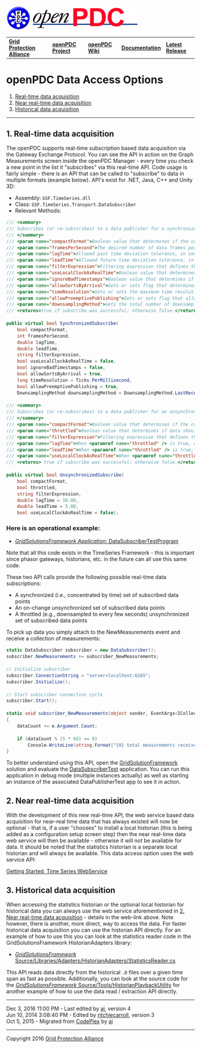 [![The Open Source Phasor Data Concentrator](openPDC_Logo.png)](openPDC_Home.md "The Open Source Phasor Data Concentrator")

|   |   |   |   |   |
|---|---|---|---|---|
| **[Grid Protection Alliance](http://www.gridprotectionalliance.org "Grid Protection Alliance Home Page")** | **[openPDC Project](https://github.com/GridProtectionAlliance/openPDC "openPDC Project on GitHub")** | **[openPDC Wiki](openPDC_Home.md "openPDC Wiki Home Page")** | **[Documentation](openPDC_Documentation_Home.md "openPDC Documentation Home Page")** | **[Latest Release](https://github.com/GridProtectionAlliance/openPDC/releases "openPDC Releases Home Page")** |

# openPDC Data Access Options

1. [Real-time data acquisition](#1-real-time-data-acquisition)
2. [Near real-time data acquisition](#2-near-real-time-data-acquisition)
3. [Historical data acquisition](#3-historical-data-acquisition)

---

## 1. Real-time data acquisition

The openPDC supports real-time subscription based data acquisition via the Gateway Exchange Protocol. You can see the API in action on the Graph Measurements screen inside the openPDC Manager - every time you check a new point in the list it "subscribes" via this real-time API. Code usage is fairly simple - there is an API that can be called to "subscribe" to data in multiple formats (example below). API's exist for .NET, Java, C++ and Unity 3D:

- Assembly: `GSF.TimeSeries.dll`
- Class: `GSF.TimeSeries.Transport.DataSubscriber`
- Relevant Methods:

```cs
/// <summary>
/// Subscribes (or re-subscribes) to a data publisher for a synchronized set of data points.
/// </summary>
/// <param name="compactFormat">Boolean value that determines if the compact measurement format should be used. Set to false for full fidelity measurement serialization; otherwise set to true for bandwidth conservation.</param>
/// <param name="framesPerSecond">The desired number of data frames per second.</param>
/// <param name="lagTime">Allowed past time deviation tolerance, in seconds (can be subsecond).</param>
/// <param name="leadTime">Allowed future time deviation tolerance, in seconds (can be subsecond).</param>
/// <param name="filterExpression">Filtering expression that defines the measurements that are being subscribed.</param>
/// <param name="useLocalClockAsRealTime">Boolean value that determines whether or not to use the local clock time as real-time.</param>
/// <param name="ignoreBadTimestamps">Boolean value that determines if bad timestamps (as determined by measurement's timestamp quality) should be ignored when sorting measurements.</param>
/// <param name="allowSortsByArrival">Gets or sets flag that determines whether or not to allow incoming measurements with bad timestamps to be sorted by arrival time.</param>
/// <param name="timeResolution">Gets or sets the maximum time resolution, in ticks, to use when sorting measurements by timestamps into their proper destination frame.</param>
/// <param name="allowPreemptivePublishing">Gets or sets flag that allows system to preemptively publish frames assuming all expected measurements have arrived.</param>
/// <param name="downsamplingMethod">Gets the total number of downsampled measurements processed by the concentrator.</param>
/// <returns>true if subscribe was successful; otherwise false.</returns>

public virtual bool SynchronizedSubscribe(
    bool compactFormat, 
    int framesPerSecond, 
    double lagTime, 
    double leadTime, 
    string filterExpression, 
    bool useLocalClockAsRealTime = false,
    bool ignoreBadTimestamps = false,
    bool allowSortsByArrival = true, 
    long timeResolution = Ticks.PerMillisecond, 
    bool allowPreemptivePublishing = true, 
    DownsamplingMethod downsamplingMethod = DownsamplingMethod.LastReceived);

/// <summary>
/// Subscribes (or re-subscribes) to a data publisher for an unsynchronized set of data points.
/// </summary>
/// <param name="compactFormat">Boolean value that determines if the compact measurement format should be used. Set to false for full fidelity measurement serialization; otherwise set to true for bandwidth conservation.</param> 
/// <param name="throttled">Boolean value that determines if data should be throttled at a set transmission interval or sent on change.</param>
/// <param name="filterExpression">Filtering expression that defines the measurements that are being subscribed.</param>
/// <param name="lagTime">When <paramref name="throttled" /> is true, defines the data transmission speed in seconds (can be subsecond).</param>
/// <param name="leadTime">When <paramref name="throttled" /> is true, defines the allowed time deviation tolerance to real-time in seconds (can be subsecond).</param>
/// <param name="useLocalClockAsRealTime">When <paramref name="throttled" /> is true, defines boolean value that determines whether or not to use the local clock time as real-time. Set to false to use latest received measurement timestamp as real-time.</param>
/// <returns> true if subscribe was successful; otherwise false.</returns>

public virtual bool UnsynchronizedSubscribe(
    bool compactFormat, 
    bool throttled, 
    string filterExpression, 
    double lagTime = 10.0D, 
    double leadTime = 5.0D,
    bool useLocalClockAsRealTime = false);
```

### Here is an operational example:

- [*GridSolutionsFramework Application:* DataSubscriberTestProgram](https://github.com/GridProtectionAlliance/gsf/tree/master/Source/Applications/DataSubscriberTest)

Note that all this code exists in the TimeSeries Framework - this is important since phasor gateways, historians, etc. in the future can all use this same code.

These two API calls provide the following possible real-time data subscriptions:

- A synchronized (i.e., concentrated by time) set of subscribed data points
- An on-change unsynchronized set of subscribed data points
- A throttled (e.g., downsampled to every few seconds) unsynchronized set of subscribed data points

To pick up data you simply attach to the NewMeasurements event and receive a collection of measurements:

```cs
static DataSubscriber subscriber = new DataSubscriber();
subscriber.NewMeasurements += subscriber_NewMeasurements;

// Initialize subscriber
subscriber.ConnectionString = "server=localhost:6165";
subscriber.Initialize();

// Start subscriber connection cycle
subscriber.Start();

static void subscriber_NewMeasurements(object sender, EventArgs<ICollection<IMeasurement>> e)
{
    dataCount += e.Argument.Count;

    if (dataCount % (5 * 60) == 0)
        Console.WriteLine(string.Format("{0} total measurements received so far: {1}", dataCount, e.Argument.ToDelimitedString(", ")));
}
```

To better understand using this API, open the [GridSolutionFramework](https://github.com/GridProtectionAlliance/gsf) solution and evaluate the [DataSubscriberTest](https://github.com/GridProtectionAlliance/gsf/tree/master/Source/Applications/DataPublisherTest) application. You can run this application in debug mode (multiple instances actually) as well as starting an instance of the associated DataPublisherTest app to see it in action.

## 2. Near real-time data acquisition

With the development of this new real-time API, the web service based data acquisition for near-real time data that has always existed will now be optional - that is, if a user "chooses" to install a local historian (this is being added as a configuration setup screen step) then the near real-time data web service will then be available - otherwise it will not be available for data. It should be noted that the statistics historian is a separate local historian and will always be available. This data access option uses the web service API:

[Getting Started, Time Series WebService](Getting_Started.md#time-series-web-service)

## 3. Historical data acquisition

When accessing the statistics historian or the optional local historian for historical data you can always use the web service aforementioned in [2. Near real-time data acquisition](#2-near-real-time-data-acquisition) - details in the web-link above. Note however, there is another, more direct, way to access the data. For faster historical data acquisition you can use the historian API directly. For an example of how to use this you can look at the statistics reader code in the GridSolutionsFramework HistorianAdapters library:

- [*GridSolutionsFramework* Source/Libraries/Adapters/HistorianAdapters/StatisticsReader.cs](https://github.com/GridProtectionAlliance/gsf/blob/master/Source/Libraries/Adapters/HistorianAdapters/StatisticsReader.cs)

This API reads data directly from the historical `.D` files over a given time span as fast as possible. Additionally, you can look at the source code for the [*GridSolutionsFramework* Source/Tools/HistorianPlaybackUtility](https://github.com/GridProtectionAlliance/gsf/tree/master/Source/Tools/HistorianPlaybackUtility) for another example of how to use the data read / extraction API directly.

---

Dec 3, 2016 11:00 PM - Last edited by [aj](https://github.com/ajstadlin), version 4  
Jun 10, 2014 3:08:40 PM - Edited by [ritchiecarroll](https://github.com/ritchiecarroll), version 3  
Oct 5, 2015 - Migrated from [CodePlex](http://openpdc.codeplex.com/wikipage?title=Data%20Access%20Options%20%28Developers%29) by [aj](https://github.com/ajstadlin)

---

Copyright 2016 [Grid Protection Alliance](http://www.gridprotectionalliance.org)